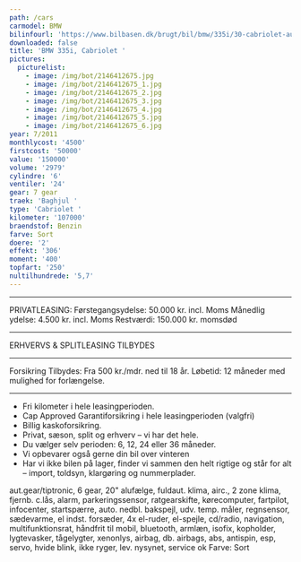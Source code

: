 ```yaml
---
path: /cars
carmodel: BMW
bilinfourl: 'https://www.bilbasen.dk/brugt/bil/bmw/335i/30-cabriolet-aut-2d/4000593'
downloaded: false
title: 'BMW 335i, Cabriolet '
pictures:
  picturelist:
    - image: /img/bot/2146412675.jpg
    - image: /img/bot/2146412675_1.jpg
    - image: /img/bot/2146412675_2.jpg
    - image: /img/bot/2146412675_3.jpg
    - image: /img/bot/2146412675_4.jpg
    - image: /img/bot/2146412675_5.jpg
    - image: /img/bot/2146412675_6.jpg
year: 7/2011
monthlycost: '4500'
firstcost: '50000'
value: '150000'
volume: '2979'
cylindre: '6'
ventiler: '24'
gear: 7 gear
traek: 'Baghjul '
type: 'Cabriolet '
kilometer: '107000'
braendstof: Benzin
farve: Sort
doere: '2'
effekt: '306'
moment: '400'
topfart: '250'
nultilhundrede: '5,7'
---
```

__________________________________________
PRIVATLEASING:
Førstegangsydelse: 50.000 kr. incl. Moms
Månedlig ydelse: 4.500 kr. incl. Moms
Restværdi: 150.000 kr. momsdød
__________________________________________
ERHVERVS & SPLITLEASING TILBYDES
__________________________________________
Forsikring Tilbydes:
Fra 500 kr./mdr. ned til 18 år.
Løbetid: 12 måneder med mulighed for forlængelse.
__________________________________________
* Fri kilometer i hele leasingperioden.
* Cap Approved Garantiforsikring i hele leasingperioden (valgfri)
* Billig kaskoforsikring.
* Privat, sæson, split og erhverv – vi har det hele.
* Du vælger selv perioden: 6, 12, 24 eller 36 måneder.
* Vi opbevarer også gerne din bil over vinteren
* Har vi ikke bilen på lager, finder vi sammen den helt rigtige og står for alt – import, toldsyn, klargøring og nummerplader.

aut.gear/tiptronic, 6 gear, 20" alufælge, fuldaut. klima, airc., 2 zone klima, fjernb. c.lås, alarm, parkeringssensor, ratgearskifte, kørecomputer, fartpilot, infocenter, startspærre, auto. nedbl. bakspejl, udv. temp. måler, regnsensor, sædevarme, el indst. forsæder, 4x el-ruder, el-spejle, cd/radio, navigation, multifunktionsrat, håndfrit til mobil, bluetooth, armlæn, isofix, kopholder, lygtevasker, tågelygter, xenonlys, airbag, db. airbags, abs, antispin, esp, servo, hvide blink, ikke ryger, lev. nysynet, service ok
Farve: Sort
